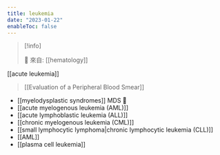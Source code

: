 ```yaml
---
title: leukemia
date: "2023-01-22"
enableToc: false
---
```


> [!info]
>
> 🌱 來自: [[hematology]]

[[acute leukemia]]

> [[Evaluation of a Peripheral Blood Smear]]

- [[myelodysplastic syndromes]] MDS 🌸
- [[acute myelogenous leukemia (AML)]]
- [[acute lymphoblastic leukemia (ALL)]]
- [[chronic myelogenous leukemia (CML)]]
- [[small lymphocytic lymphoma|chronic lymphocytic leukemia (CLL)]]
- [[AML]]
- [[plasma cell leukemia]]
